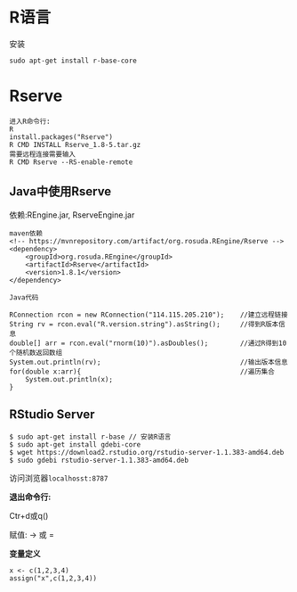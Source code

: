 # R语言

安装

```
sudo apt-get install r-base-core
```

# Rserve

```
进入R命令行:
R
install.packages("Rserve")
R CMD INSTALL Rserve_1.8-5.tar.gz
需要远程连接需要输入
R CMD Rserve --RS-enable-remote
```

## Java中使用Rserve

依赖:REngine.jar, RserveEngine.jar

```
maven依赖
<!-- https://mvnrepository.com/artifact/org.rosuda.REngine/Rserve -->
<dependency>
    <groupId>org.rosuda.REngine</groupId>
    <artifactId>Rserve</artifactId>
    <version>1.8.1</version>
</dependency>

Java代码

RConnection rcon = new RConnection("114.115.205.210");    //建立远程链接
String rv = rcon.eval("R.version.string").asString();     //得到R版本信息
double[] arr = rcon.eval("rnorm(10)").asDoubles();        //通过R得到10个随机数返回数组
System.out.println(rv);                                   //输出版本信息
for(double x:arr){                                        //遍历集合
    System.out.println(x);
}
```

## RStudio Server

```
$ sudo apt-get install r-base // 安装R语言
$ sudo apt-get install gdebi-core
$ wget https://download2.rstudio.org/rstudio-server-1.1.383-amd64.deb
$ sudo gdebi rstudio-server-1.1.383-amd64.deb
```

访问浏览器`localhosst:8787`

**退出命令行:**

Ctr+d或q\(\)

赋值: -&gt; 或 =

**变量定义**

```
x <- c(1,2,3,4)
assign("x",c(1,2,3,4))
```



